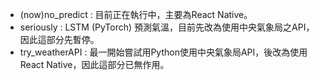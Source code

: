 - (now)no_predict : 目前正在執行中，主要為React Native。
- seriously : LSTM (PyTorch) 預測氣溫，目前先改為使用中央氣象局之API，因此這部分先暫停。
- try_weatherAPI : 最一開始嘗試用Python使用中央氣象局API，後改為使用React Native，因此這部分已無作用。
